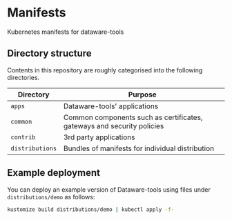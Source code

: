 # Manifests
Kubernetes manifests for dataware-tools


## Directory structure
Contents in this repository are roughly categorised into the following directories.

| Directory | Purpose |
| --- | --- |
| `apps` | Dataware-tools' applications |
| `common` | Common components such as certificates, gateways and security policies |
| `contrib` | 3rd party applications |
| `distributions` | Bundles of manifests for individual distribution |


## Example deployment
You can deploy an example version of Dataware-tools using files under `distributions/demo` as follows:  
```bash
kustomize build distributions/demo | kubectl apply -f-

```
